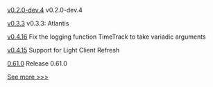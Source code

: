 
[v0.2.0-dev.4](https://github.com/hyperledger/anoncreds-rs/releases/tag/v0.2.0-dev.4) v0.2.0-dev.4

[v0.3.3](https://github.com/hyperledger/solang/releases/tag/v0.3.3) v0.3.3: Atlantis

[v0.4.16](https://github.com/hyperledger-labs/yui-relayer/releases/tag/v0.4.16) Fix the logging function TimeTrack to take variadic arguments

[v0.4.15](https://github.com/hyperledger-labs/yui-relayer/releases/tag/v0.4.15) Support for Light Client Refresh

[0.61.0](https://github.com/hyperledger/aries-vcx/releases/tag/0.61.0) Release 0.61.0


[See more >>>](https://start-here.hyperledger.org/releases)
